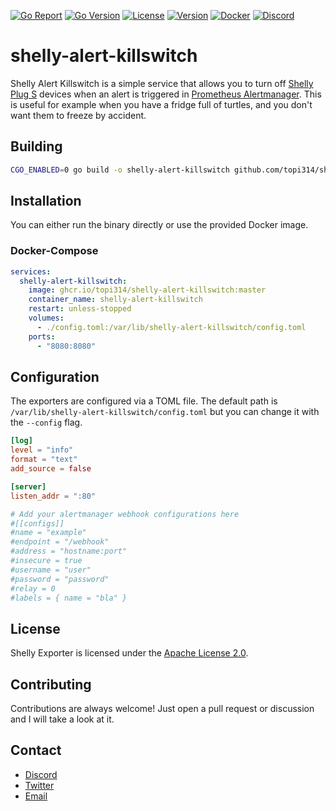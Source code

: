 [![Go Report](https://goreportcard.com/badge/github.com/topi314/shelly-alert-killswitch)](https://goreportcard.com/report/github.com/topi314/shelly-alert-killswitch)
[![Go Version](https://img.shields.io/github/go-mod/go-version/topi314/shelly-alert-killswitch)](https://golang.org/doc/devel/release.html)
[![License](https://img.shields.io/github/license/topi314/shelly-alert-killswitch)](LICENSE)
[![Version](https://img.shields.io/github/v/tag/topi314/shelly-alert-killswitch?label=release)](https://github.com/topi314/shelly-alert-killswitch/releases/latest)
[![Docker](https://github.com/topi314/shelly-alert-killswitch/actions/workflows/build.yml/badge.svg)](https://github.com/topi314/shelly-alert-killswitch/actions/workflows/build.yml)
[![Discord](https://discordapp.com/api/guilds/608506410803658753/embed.png?style=shield)](https://discord.gg/sD3ABd5)

# shelly-alert-killswitch

Shelly Alert Killswitch is a simple service that allows you to turn off [Shelly Plug S](https://shelly.cloud/products/shelly-plug-s-smart-home-automation-device/) devices when an alert is
triggered in [Prometheus Alertmanager](https://prometheus.io/docs/alerting/alertmanager/).
This is useful for example when you have a fridge full of turtles, and you don't want them to freeze by accident.

## Building

```bash
CGO_ENABLED=0 go build -o shelly-alert-killswitch github.com/topi314/shelly-alert-killswitch
```

## Installation

You can either run the binary directly or use the provided Docker image.

### Docker-Compose

```yaml
services:
  shelly-alert-killswitch:
    image: ghcr.io/topi314/shelly-alert-killswitch:master
    container_name: shelly-alert-killswitch
    restart: unless-stopped
    volumes:
      - ./config.toml:/var/lib/shelly-alert-killswitch/config.toml
    ports:
      - "8080:8080"
```

## Configuration

The exporters are configured via a TOML file. The default path is `/var/lib/shelly-alert-killswitch/config.toml` but you can change it with the `--config` flag.

```toml
[log]
level = "info"
format = "text"
add_source = false

[server]
listen_addr = ":80"

# Add your alertmanager webhook configurations here
#[[configs]]
#name = "example"
#endpoint = "/webhook"
#address = "hostname:port"
#insecure = true
#username = "user"
#password = "password"
#relay = 0
#labels = { name = "bla" }
```

## License

Shelly Exporter is licensed under the [Apache License 2.0](LICENSE).

## Contributing

Contributions are always welcome! Just open a pull request or discussion and I will take a look at it.

## Contact

- [Discord](https://discord.gg/sD3ABd5)
- [Twitter](https://twitter.com/topi3141)
- [Email](mailto:hi@topi.wtf)
